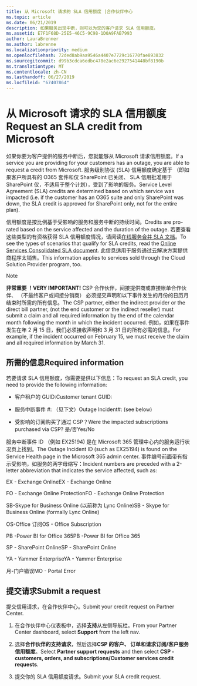 ```yaml
---
title: 从 Microsoft 请求的 SLA 信用额度 |合作伙伴中心
ms.topic: article
ms.date: 06/21/2019
description: 如果服务出现中断，则可以为您的客户请求 SLA 信用额度。
ms.assetid: E7F1F68D-25E5-46C5-9C98-1D0A9FAB7993
author: LauraBrenner
ms.author: labrenne
ms.localizationpriority: medium
ms.openlocfilehash: 72ded8ab9aa9546a4407e7729c16770fae893832
ms.sourcegitcommit: d99b3cdca6edbc478e2ac6e2927541448bf8190b
ms.translationtype: MT
ms.contentlocale: zh-CN
ms.lasthandoff: 06/27/2019
ms.locfileid: "67407864"
---
```

# <a name="request-an-sla-credit-from-microsoft"></a><span data-ttu-id="3538c-103">从 Microsoft 请求的 SLA 信用额度</span><span class="sxs-lookup"><span data-stu-id="3538c-103">Request an SLA credit from Microsoft</span></span> 

<span data-ttu-id="3538c-104">如果你要为客户提供的服务中断后，您就能够从 Microsoft 请求信用额度。</span><span class="sxs-lookup"><span data-stu-id="3538c-104">If a service you are providing for your customers has an outage, you are able to request a credit from Microsoft.</span></span> <span data-ttu-id="3538c-105">服务级别协议 (SLA) 信用额度确定基于 （即如果客户所具有的 O365 套件和仅 SharePoint 已关闭、 SLA 信用批准用于 SharePoint 仅，不适用于整个计划），受到了影响的服务。</span><span class="sxs-lookup"><span data-stu-id="3538c-105">Service Level Agreement (SLA) credits are determined based on which service was impacted (i.e. if the customer has an O365 suite and only SharePoint was down, the SLA credit is approved for SharePoint only, not for the entire plan).</span></span>

<span data-ttu-id="3538c-106">信用额度是按比例基于受影响的服务和服务中断的持续时间。</span><span class="sxs-lookup"><span data-stu-id="3538c-106">Credits are pro-rated based on the service affected and the duration of the outage.</span></span> <span data-ttu-id="3538c-107">若要查看这些类型的有资格获得 SLA 信用额度情况，请阅读[在线服务合并 SLA 文档](http://www.microsoftvolumelicensing.com/DocumentSearch.aspx?Mode=3&DocumentTypeId=37)。</span><span class="sxs-lookup"><span data-stu-id="3538c-107">To see the types of scenarios that qualify for SLA credits, read the [Online Services Consolidated SLA document](http://www.microsoftvolumelicensing.com/DocumentSearch.aspx?Mode=3&DocumentTypeId=37).</span></span> <span data-ttu-id="3538c-108">此信息适用于服务通过云解决方案提供商程序太销售。</span><span class="sxs-lookup"><span data-stu-id="3538c-108">This information applies to services sold through the Cloud Solution Provider program, too.</span></span>

>[!Note]
><span data-ttu-id="3538c-109">**非常重要 ！**</span><span class="sxs-lookup"><span data-stu-id="3538c-109">**VERY IMPORTANT!**</span></span> <span data-ttu-id="3538c-110">CSP 合作伙伴，间接提供商或直接帐单合作伙伴、 （不最终客户或间接分销商） 必须提交声明和以下事件发生的月份的日历月结束时所需的所有信息。</span><span class="sxs-lookup"><span data-stu-id="3538c-110">The CSP partner, either the indirect provider or the direct bill partner, (not the end customer or the indirect reseller) must submit a claim and all required information by the end of the calendar month following the month in which the incident occurred.</span></span> <span data-ttu-id="3538c-111">例如，如果在事件发生在年 2 月 15 日，我们必须接收声明和 3 月 31 日的所有必需的信息。</span><span class="sxs-lookup"><span data-stu-id="3538c-111">For example, if the incident occurred on February 15, we must receive the claim and all required information by March 31.</span></span> 

## <a name="required-information"></a><span data-ttu-id="3538c-112">所需的信息</span><span class="sxs-lookup"><span data-stu-id="3538c-112">Required information</span></span>


<span data-ttu-id="3538c-113">若要请求 SLA 信用额度，你需要提供以下信息：</span><span class="sxs-lookup"><span data-stu-id="3538c-113">To request an SLA credit, you need to provide the following information:</span></span> 

- <span data-ttu-id="3538c-114">客户租户的 GUID:</span><span class="sxs-lookup"><span data-stu-id="3538c-114">Customer tenant GUID:</span></span> 

- <span data-ttu-id="3538c-115">服务中断事件 #: （见下文）</span><span class="sxs-lookup"><span data-stu-id="3538c-115">Outage Incident#: (see below)</span></span>

- <span data-ttu-id="3538c-116">受影响的订阅购买了通过 CSP？</span><span class="sxs-lookup"><span data-stu-id="3538c-116">Were the impacted subscriptions purchased via CSP?</span></span> <span data-ttu-id="3538c-117">是/否</span><span class="sxs-lookup"><span data-stu-id="3538c-117">Yes/No</span></span>

<span data-ttu-id="3538c-118">服务中断事件 ID （例如 EX25194) 是在 Microsoft 365 管理中心内的服务运行状况页上找到。</span><span class="sxs-lookup"><span data-stu-id="3538c-118">The Outage Incident ID (such as EX25194) is found on the Service Health page in the Microsoft 365 admin center.</span></span> <span data-ttu-id="3538c-119">事件编号前面带有指示受影响，如服务的两字母缩写：</span><span class="sxs-lookup"><span data-stu-id="3538c-119">Incident numbers are preceded with a 2-letter abbreviation that indicates the service affected, such as:</span></span>

<span data-ttu-id="3538c-120">EX - Exchange Online</span><span class="sxs-lookup"><span data-stu-id="3538c-120">EX - Exchange Online</span></span>

<span data-ttu-id="3538c-121">FO - Exchange Online Protection</span><span class="sxs-lookup"><span data-stu-id="3538c-121">FO - Exchange Online Protection</span></span>

<span data-ttu-id="3538c-122">SB-Skype for Business Online (以前称为 Lync Online)</span><span class="sxs-lookup"><span data-stu-id="3538c-122">SB - Skype for Business Online (formally Lync Online)</span></span>

<span data-ttu-id="3538c-123">OS-Office 订阅</span><span class="sxs-lookup"><span data-stu-id="3538c-123">OS - Office Subscription</span></span>

<span data-ttu-id="3538c-124">PB -Power BI for Office 365</span><span class="sxs-lookup"><span data-stu-id="3538c-124">PB -Power BI for Office 365</span></span>

<span data-ttu-id="3538c-125">SP - SharePoint Online</span><span class="sxs-lookup"><span data-stu-id="3538c-125">SP - SharePoint Online</span></span>

<span data-ttu-id="3538c-126">YA - Yammer Enterprise</span><span class="sxs-lookup"><span data-stu-id="3538c-126">YA - Yammer Enterprise</span></span>

<span data-ttu-id="3538c-127">月-门户错误</span><span class="sxs-lookup"><span data-stu-id="3538c-127">MO - Portal Error</span></span>

## <a name="submit-a-request"></a><span data-ttu-id="3538c-128">提交请求</span><span class="sxs-lookup"><span data-stu-id="3538c-128">Submit a request</span></span>

<span data-ttu-id="3538c-129">提交信用请求，在合作伙伴中心。</span><span class="sxs-lookup"><span data-stu-id="3538c-129">Submit your credit request on Partner Center.</span></span>

1. <span data-ttu-id="3538c-130">在合作伙伴中心仪表板中，选择**支持**从左侧导航栏。</span><span class="sxs-lookup"><span data-stu-id="3538c-130">From your Partner Center dashboard, select **Support** from the left nav.</span></span>

2. <span data-ttu-id="3538c-131">选择**合作伙伴的支持请求**，然后选择**CSP 的客户、 订单和请求订阅/客户服务信用额度**。</span><span class="sxs-lookup"><span data-stu-id="3538c-131">Select **Partner support requests** and then select **CSP - customers, orders, and subscriptions/Customer services credit requests**.</span></span>

3. <span data-ttu-id="3538c-132">提交你的 SLA 信用额度请求。</span><span class="sxs-lookup"><span data-stu-id="3538c-132">Submit your SLA credit request.</span></span>





